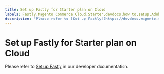```yaml
---
title: Set up Fastly for Starter plan on Cloud
labels: Fastly,Magento Commerce Cloud,Starter,devdocs,how to,setup,Adobe Commerce,cloud infrastructure
description: "Please refer to [Set up Fastly](https://devdocs.magento.com/guides/v2.3/cloud/cdn/configure-fastly.html) in our developer documentation."
---
```


# Set up Fastly for Starter plan on Cloud

Please refer to [Set up Fastly](https://devdocs.magento.com/guides/v2.3/cloud/cdn/configure-fastly.html) in our developer documentation. 
